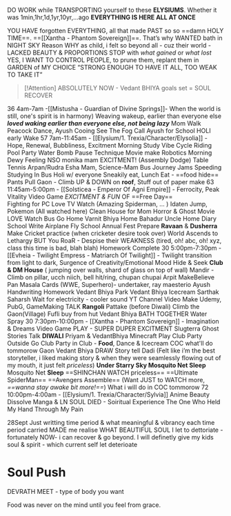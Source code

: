 DO WORK while TRANSPORTING yourself to these **ELYSIUMS**.
Whether it was 1min,1hr,1d,1yr,10yr,…ago 
**EVERYTHING IS HERE ALL AT ONCE** 

YOU HAVE forgotten EVERYTHING, all that made PAST so so ==damn HOLY TIME==. ==[[Xantha - Phantom Sovereign]]==.
That’s why WANTED bath in NIGHT SKY
Reason WHY as child, i felt so beyond all - cuz their world - LACKED BEAUTY & PROPORTIONS
STOP with *what gained* or *what lost*
YES, I WANT TO CONTROL PEOPLE, to prune them, replant them in GARDEN of MY CHOICE
“STRONG ENOUGH TO HAVE IT ALL, TOO WEAK TO TAKE IT”

> [!Attention] ABSOLUTELY NOW - Vedant BHIYA goals set = SOUL RECOVER





36
4am-7am -[[Mistusha - Guardian of Divine Springs]]- When the world is still, one's spirit is in harmony)
	Weaving wakeup, earlier than everyone else ***loved waking earlier than everyone else, not being lazy***
	Mom Walk
	Peacock Dance, 
	Ayush Cooing
	See The Fog
	Call Ayush for School
	HOLI early Wake
57
7am-11:45am - [[Elysium/1. Trexia/Character/Elysolia]]  - Hope, Renewal, Bubbliness, Excitment
	 Morning Study Vibe
	 Cycle Riding
	 Pool Party
	 Water Bomb
	 Pause Technique Movie make
	 Robotics Morning Dewy Feeling
	 NSO monika mam EXCITMENT! (Assembly Dodge)
	 Table Tennis Arpan/Rudra
	 Esha Mam, Science-Mam
	 Bus Journey Jams Speeding
	 Studying In Bus
	 Holi w/ everyone 
	 Sneakily eat,
	 Lunch Eat - ==food hide==
	 Pants Pull
	 Gaon - Climb UP & DOWN on **roof**, Stuff out of paper make
63
11:45am-5:00pm - [[Solsticea - Emperor Of Agni Empire]] - Ferrocity, Peak Vitality
	 Video Game *EXCITMENT & FUN* OF ==Free Day==  
	 Fighting for PC
	 Love TV Watch (Amazing Spiderman, … )
	 Idaten Jump, Pokemon (All watched here)
	 Clean House for Mom
	 Horror & Ghost Movie LOVE Watch
	 Bus Go Home
	 Varnit Bhiya Home
	 Bahadur Uncle Home
	 Diary School Write
	 Airplane Fly
	 School Annual Fest Prepare
	 **Ravaan** & **Dusherra** Make
	 Cricket practice (when cricketer desire took over)
	 World Ascends to Lethargy BUT You RoaR - Despise their WEAKNESS (tired, oh! abc, oh! xyz, class this time is bad, blah blah)
	 Homework Complete
30
5:00pm-7:30pm - [[Evheia - Twilight Empress - Matriarch Of Twilight]] - Twilight transition from light to dark, Surgence of Creativity/Emotional Mood
	Hide & Seek **Club & DM House** ( jumping over walls, shard of glass on top of wall)
	Mandir - Climb on pillar, ucch niich, bell hit/ring, chupan chupai
	Arpit MakeBelieve
	Pan Masala
	Cards (WWE, Superhero)- undertaker, ray maesterio
	Ayush Handwriting Homework
	Vedant Bhiya Park
	Vedant Bhiya Icecream
	Sarthak Saharsh
	Wait for electricity - cooler sound
	YT Channel Video Make
	Udemy, PubG, GameMaking TALK
	**Rangoli**
	Pattake (before Diwali)
	Climb the 
	Gaon(Village) 
		Fufli buy from hut
		Vedant Bhiya BATH TOGETHER
		Water Spray
30
7:30pm-10:00pm - [[Xantha - Phantom Sovereign]] - Imagination & Dreams
	Video Game PLAY - SUPER DUPER EXCITMENT
	Slugterra
	Ghost Stories Talk
	**DIWALI**
	Priyam & VedantBhiya Minecraft Play
	Club Party Outside Go
	Club Party in Club - **Food**, Dance & Icecream
	COC  what'll do tommorow
	Gaon
		Vedant Bhiya DRAW
		Story tell Dadi (Felt like i’m the best storyteller, i liked making story & when they were seamlessly flowing out of my mouth, it just felt *priceless*)
		**Under Starry Sky Mosquito Net Sleep** Mosquito Net **Sleep**
	==SHINCHAN WATCH priceless==
	==Ultimate SpiderMan== ==Avengers Assemble== (Want JUST to WATCH more, *==wanna stay awake bit more!==*)
	What i will do in COC tommorow
72
10:00pm-4:00am - [[Elysium/1. Trexia/Character/Sylvia]]
	Anime Beauty Dissolve
	Manga & LN SOUL DIED - Soiritual Experience
	The One Who Held My Hand Through My Pain

28Sept
Just writting time period & what meaningful & vibrancy each time period carried MADE me realise WHAT BEAUTIFUL SOUL
I let to dettoriate - fortunately NOW- i can recover & go beyond. I will definetly give my kids soul & spirit - which current self let deterioate


# Soul Push
DEVRATH MEET - type of body you want

Food was never on the mind until you feel from grace.


